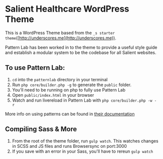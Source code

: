 Salient Healthcare WordPress Theme
===

This is a WordPress Theme based from the `_s starter theme`([http://underscores.me](http://underscores.me)).
 
Pattern Lab has been worked in to the theme to provide a useful style guide and establish a modular system to be the codebase for all Salient websites.

To use Pattern Lab:
----
1. `cd` into the `patternlab` directory in your terminal
2. Run `php core/builder.php -g` to generate the `public` folder.
3. You'll need to be running on php to fully use Pattern Lab
4. Open `public/index.html` in your browser
5. Watch and run livereload in Pattern Lab with `php core/builder.php -w -r`

More info on using patterns can be found in [their documentation](http://patternlab.io/docs/index.html)


Compiling Sass & More
---
1. From the root of the theme folder, run `gulp watch`. This watches changes in SCSS and JS files and runs Browsersync on port:3000
2. If you save with an error in your Sass, you'll have to rereun `gulp watch`

